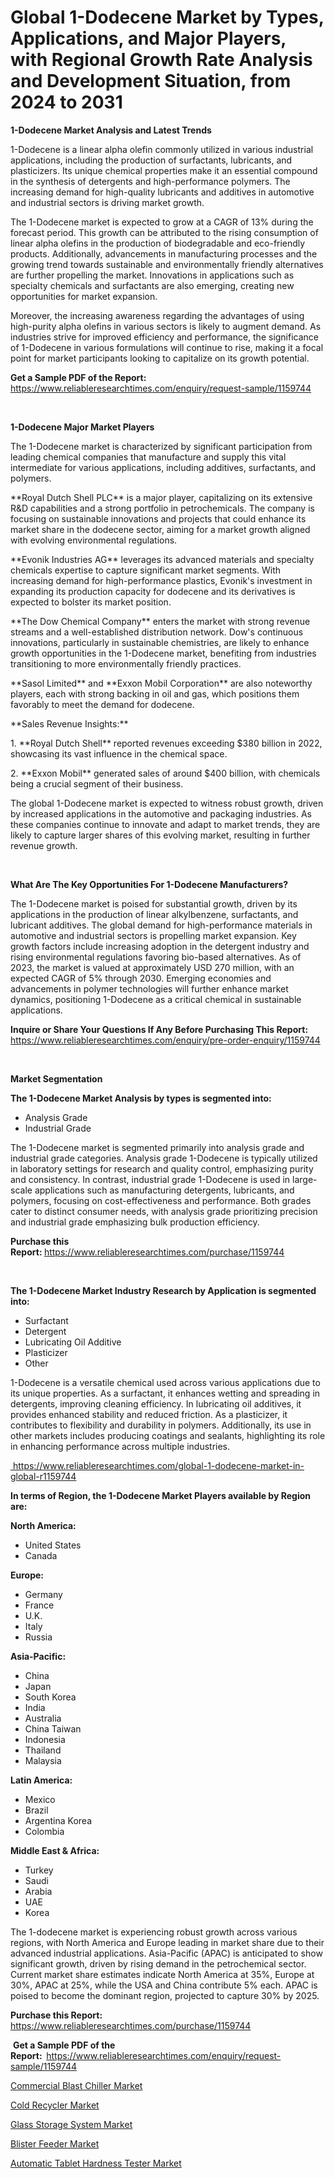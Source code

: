 <p><h1>Global 1-Dodecene Market by Types, Applications, and Major Players, with Regional Growth Rate Analysis and Development Situation, from 2024 to 2031</h1></p><p><strong>1-Dodecene Market Analysis and Latest Trends</strong></p>
<p><p>1-Dodecene is a linear alpha olefin commonly utilized in various industrial applications, including the production of surfactants, lubricants, and plasticizers. Its unique chemical properties make it an essential compound in the synthesis of detergents and high-performance polymers. The increasing demand for high-quality lubricants and additives in automotive and industrial sectors is driving market growth.</p><p>The 1-Dodecene market is expected to grow at a CAGR of 13% during the forecast period. This growth can be attributed to the rising consumption of linear alpha olefins in the production of biodegradable and eco-friendly products. Additionally, advancements in manufacturing processes and the growing trend towards sustainable and environmentally friendly alternatives are further propelling the market. Innovations in applications such as specialty chemicals and surfactants are also emerging, creating new opportunities for market expansion.</p><p>Moreover, the increasing awareness regarding the advantages of using high-purity alpha olefins in various sectors is likely to augment demand. As industries strive for improved efficiency and performance, the significance of 1-Dodecene in various formulations will continue to rise, making it a focal point for market participants looking to capitalize on its growth potential.</p></p>
<p><strong>Get a Sample PDF of the Report:&nbsp;</strong> <a href="https://www.reliableresearchtimes.com/enquiry/request-sample/1159744?utm_campaign=1602&utm_medium=2&utm_source=Github&utm_content=ia&utm_term=18102024&utm_id=1-dodecene">https://www.reliableresearchtimes.com/enquiry/request-sample/1159744</a></p>
<p>&nbsp;</p>
<p><strong>1-Dodecene Major Market Players</strong></p>
<p><p>The 1-Dodecene market is characterized by significant participation from leading chemical companies that manufacture and supply this vital intermediate for various applications, including additives, surfactants, and polymers.</p><p>**Royal Dutch Shell PLC** is a major player, capitalizing on its extensive R&D capabilities and a strong portfolio in petrochemicals. The company is focusing on sustainable innovations and projects that could enhance its market share in the dodecene sector, aiming for a market growth aligned with evolving environmental regulations.</p><p>**Evonik Industries AG** leverages its advanced materials and specialty chemicals expertise to capture significant market segments. With increasing demand for high-performance plastics, Evonik's investment in expanding its production capacity for dodecene and its derivatives is expected to bolster its market position.</p><p>**The Dow Chemical Company** enters the market with strong revenue streams and a well-established distribution network. Dow's continuous innovations, particularly in sustainable chemistries, are likely to enhance growth opportunities in the 1-Dodecene market, benefiting from industries transitioning to more environmentally friendly practices.</p><p>**Sasol Limited** and **Exxon Mobil Corporation** are also noteworthy players, each with strong backing in oil and gas, which positions them favorably to meet the demand for dodecene.</p><p>**Sales Revenue Insights:**</p><p>1. **Royal Dutch Shell** reported revenues exceeding $380 billion in 2022, showcasing its vast influence in the chemical space.</p><p>2. **Exxon Mobil** generated sales of around $400 billion, with chemicals being a crucial segment of their business.</p><p>The global 1-Dodecene market is expected to witness robust growth, driven by increased applications in the automotive and packaging industries. As these companies continue to innovate and adapt to market trends, they are likely to capture larger shares of this evolving market, resulting in further revenue growth.</p></p>
<p>&nbsp;</p>
<p><strong>What Are The Key Opportunities For 1-Dodecene Manufacturers?</strong></p>
<p><p>The 1-Dodecene market is poised for substantial growth, driven by its applications in the production of linear alkylbenzene, surfactants, and lubricant additives. The global demand for high-performance materials in automotive and industrial sectors is propelling market expansion. Key growth factors include increasing adoption in the detergent industry and rising environmental regulations favoring bio-based alternatives. As of 2023, the market is valued at approximately USD 270 million, with an expected CAGR of 5% through 2030. Emerging economies and advancements in polymer technologies will further enhance market dynamics, positioning 1-Dodecene as a critical chemical in sustainable applications.</p></p>
<p><strong>Inquire or Share Your Questions If Any Before Purchasing This Report:</strong> <a href="https://www.reliableresearchtimes.com/enquiry/pre-order-enquiry/1159744?utm_campaign=1602&utm_medium=2&utm_source=Github&utm_content=ia&utm_term=18102024&utm_id=1-dodecene">https://www.reliableresearchtimes.com/enquiry/pre-order-enquiry/1159744</a></p>
<p>&nbsp;</p>
<p><strong>Market Segmentation</strong></p>
<p><strong>The 1-Dodecene Market Analysis by types is segmented into:</strong></p>
<p><ul><li>Analysis Grade</li><li>Industrial Grade</li></ul></p>
<p><p>The 1-Dodecene market is segmented primarily into analysis grade and industrial grade categories. Analysis grade 1-Dodecene is typically utilized in laboratory settings for research and quality control, emphasizing purity and consistency. In contrast, industrial grade 1-Dodecene is used in large-scale applications such as manufacturing detergents, lubricants, and polymers, focusing on cost-effectiveness and performance. Both grades cater to distinct consumer needs, with analysis grade prioritizing precision and industrial grade emphasizing bulk production efficiency.</p></p>
<p><strong>Purchase this Report:&nbsp;</strong><a href="https://www.reliableresearchtimes.com/purchase/1159744?utm_campaign=1602&utm_medium=2&utm_source=Github&utm_content=ia&utm_term=18102024&utm_id=1-dodecene">https://www.reliableresearchtimes.com/purchase/1159744</a></p>
<p>&nbsp;</p>
<p><strong>The 1-Dodecene Market Industry Research by Application is segmented into:</strong></p>
<p><ul><li>Surfactant</li><li>Detergent</li><li>Lubricating Oil Additive</li><li>Plasticizer</li><li>Other</li></ul></p>
<p><p>1-Dodecene is a versatile chemical used across various applications due to its unique properties. As a surfactant, it enhances wetting and spreading in detergents, improving cleaning efficiency. In lubricating oil additives, it provides enhanced stability and reduced friction. As a plasticizer, it contributes to flexibility and durability in polymers. Additionally, its use in other markets includes producing coatings and sealants, highlighting its role in enhancing performance across multiple industries.</p></p>
<p><a href="https://www.reliableresearchtimes.com/global-1-dodecene-market-in-global-r1159744?utm_campaign=1602&utm_medium=2&utm_source=Github&utm_content=ia&utm_term=18102024&utm_id=1-dodecene">&nbsp;https://www.reliableresearchtimes.com/global-1-dodecene-market-in-global-r1159744</a></p>
<p><strong>In terms of Region, the 1-Dodecene Market Players available by Region are:</strong></p>
<p>
    <p> <strong> North America: </strong>
        <ul>
            <li>United States</li>
            <li>Canada</li>
        </ul>
        </p> 
    <p> <strong> Europe: </strong>
        <ul>
            <li>Germany</li>
            <li>France</li>
            <li>U.K.</li>
            <li>Italy</li>
            <li>Russia</li>
        </ul>
        </p> 
    <p> <strong> Asia-Pacific: </strong>
        <ul>
            <li>China</li>
            <li>Japan</li>
            <li>South Korea</li>
            <li>India</li>
            <li>Australia</li>
            <li>China Taiwan</li>
            <li>Indonesia</li>
            <li>Thailand</li>
            <li>Malaysia</li>
        </ul>
        </p> 
    <p> <strong> Latin America: </strong>
        <ul>
            <li>Mexico</li>
            <li>Brazil</li>
            <li>Argentina Korea</li>
            <li>Colombia</li>
        </ul>
        </p> 
    <p> <strong> Middle East & Africa: </strong>
        <ul>
            <li>Turkey</li>
            <li>Saudi</li>
            <li>Arabia</li>
            <li>UAE</li>
            <li>Korea</li>
        </ul>
    </p>
    </p>
<p><p>The 1-dodecene market is experiencing robust growth across various regions, with North America and Europe leading in market share due to their advanced industrial applications. Asia-Pacific (APAC) is anticipated to show significant growth, driven by rising demand in the petrochemical sector. Current market share estimates indicate North America at 35%, Europe at 30%, APAC at 25%, while the USA and China contribute 5% each. APAC is poised to become the dominant region, projected to capture 30% by 2025.</p></p>
<p><strong>Purchase this Report: </strong><a href="https://www.reliableresearchtimes.com/purchase/1159744?utm_campaign=1602&utm_medium=2&utm_source=Github&utm_content=ia&utm_term=18102024&utm_id=1-dodecene">https://www.reliableresearchtimes.com/purchase/1159744</a></p>
<p>&nbsp;<strong>Get a Sample PDF of the Report:&nbsp;&nbsp;</strong><a href="https://www.reliableresearchtimes.com/enquiry/request-sample/1159744?utm_campaign=1602&utm_medium=2&utm_source=Github&utm_content=ia&utm_term=18102024&utm_id=1-dodecene">https://www.reliableresearchtimes.com/enquiry/request-sample/1159744</a></p>
<p><strong></strong></p>
<p><p><a href="https://www.linkedin.com/pulse/global-commercial-blast-chiller-market-opportunities-forecast-nwpcf?utm_campaign=1602&utm_medium=2&utm_source=Github&utm_content=ia&utm_term=18102024&utm_id=1-dodecene">Commercial Blast Chiller Market</a></p><p><a href="https://www.linkedin.com/pulse/cold-recycler-market-shifts-strategic-analysis-2024-2031-reaqmarket-pk1je?utm_campaign=1602&utm_medium=2&utm_source=Github&utm_content=ia&utm_term=18102024&utm_id=1-dodecene">Cold Recycler Market</a></p><p><a href="https://www.linkedin.com/pulse/glass-storage-system-market-opportunities-emerging-global-trends-tjwxe?utm_campaign=1602&utm_medium=2&utm_source=Github&utm_content=ia&utm_term=18102024&utm_id=1-dodecene">Glass Storage System Market</a></p><p><a href="https://www.linkedin.com/pulse/blister-feeder-industry-resonance-121-amplification-across-4epmf?utm_campaign=1602&utm_medium=2&utm_source=Github&utm_content=ia&utm_term=18102024&utm_id=1-dodecene">Blister Feeder Market</a></p><p><a href="https://www.linkedin.com/pulse/automatic-tablet-hardness-tester-market-size-segmentation-q5cwe?utm_campaign=1602&utm_medium=2&utm_source=Github&utm_content=ia&utm_term=18102024&utm_id=1-dodecene">Automatic Tablet Hardness Tester Market</a></p></p>